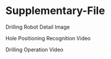 # Supplementary-File
Drilling Robot Detail Image

Hole Positioning Recognition Video

Drilling Operation Video
